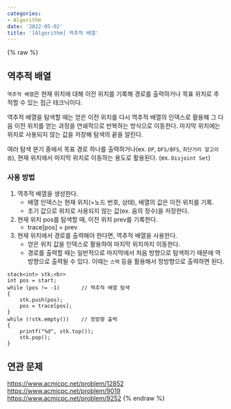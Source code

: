 ```yaml
---
categories:
- Algorithm
date: '2022-05-02'
title: '[Algorithm] 역추적 배열'
---
```


{% raw %}
## 역추적 배열
`역추적 배열`은 현재 위치에 대해 이전 위치를 기록해 경로를 출력하거나 목표 위치로 추적할 수 있는 접근 테크닉이다.

역추적 배열을 탐색할 때는 얻은 이전 위치를 다시 역추적 배열의 인덱스로 활용해 그 다음 이전 위치를 얻는 과정을 연쇄적으로 반복하는 방식으로 이동한다. 마지막 위치에는 위치로 사용되지 않는 값을 저장해 탐색의 끝을 알린다.

여러 탐색 분기 중에서 목표 경로 하나를 출력하거나(ex. `DP`, `DFS/BFS`, `최단거리 알고리즘`),  현재 위치에서 마지막 위치로 이동하는 용도로 활용된다. (ex. `Disjoint Set`)

### 사용 방법
1. 역추적 배열을 생성한다.
	- 배열 인덱스는 현재 위치(=노드 번호, 상태), 배열의 값은 이전 위치를 기록.
	- 초기 값으로 위치로 사용되지 않는 값(ex. 음의 정수)을 저장한다.
3. 현재 위치 pos를 탐색할 때, 이전 위치 prev를 기록한다.
	- trace[pos] = prev
4. 현재 위치에서 경로를 출력해야 한다면, 역추적 배열을 사용한다.
	- 얻은 위치 값을 인덱스로 활용하여 마지막 위치까지 이동한다.
	- 경로를 출력할 때는 일반적으로 마지막에서 처음 방향으로 탐색하기 때문에 역방향으로 출력될 수 있다. 이때는 `스택` 등을 활용해서 정방향으로 출력하면 된다.

```
stack<int> stk;<br>
int pos = start;
while (pos != -1)		// 역추적 배열 탐색
{
	stk.push(pos);
	pos = trace[pos];
}
while (!stk.empty())	// 정방향 출력
{
	printf("%d", stk.top());
	stk.pop();
}
```

## 연관 문제
https://www.acmicpc.net/problem/12852
https://www.acmicpc.net/problem/9019
https://www.acmicpc.net/problem/9252
{% endraw %}